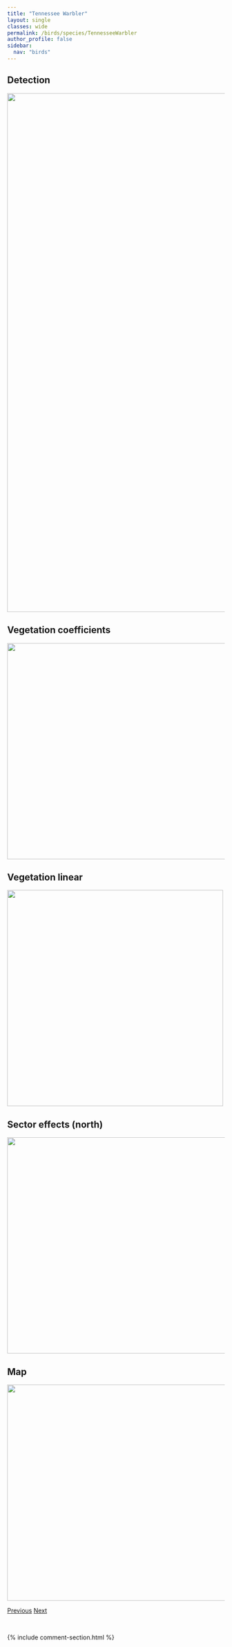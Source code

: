 ```yaml
---
title: "Tennessee Warbler"
layout: single
classes: wide
permalink: /birds/species/TennesseeWarbler
author_profile: false
sidebar:
  nav: "birds"
---
```


<h2>Detection</h2>

<a href="https://drive.google.com/uc?export=view&id=14xSoBeH8C2T9PepX0EzFk0b2ID8mgP7N">
<img src="https://drive.google.com/uc?export=view&id=14xSoBeH8C2T9PepX0EzFk0b2ID8mgP7N" height = "1200" width = "800">
</a>

<h2>Vegetation coefficients</h2>

<a href="https://drive.google.com/uc?export=view&id=1mjAxc41VMzhlmnzMccw0sxE0TmOZ93I4">
<img src="https://drive.google.com/uc?export=view&id=1mjAxc41VMzhlmnzMccw0sxE0TmOZ93I4" height = "500" width = "1000">
</a>

<h2>Vegetation linear</h2>

<a href="https://drive.google.com/uc?export=view&id=1Qiu-G-nuMi7_9amZPu3z2VWLowWh-4iA">
<img src="https://drive.google.com/uc?export=view&id=1Qiu-G-nuMi7_9amZPu3z2VWLowWh-4iA" height = "500" width = "500">
</a>

<h2>Sector effects (north)</h2>

<a href="https://drive.google.com/uc?export=view&id=1Lx6heXxr_Zj6TkndhGxqBoWIRBFWFQHv">
<img src="https://drive.google.com/uc?export=view&id=1Lx6heXxr_Zj6TkndhGxqBoWIRBFWFQHv" height = "500" width = "1000">
</a>

<h2>Map</h2>

<a href="https://drive.google.com/uc?export=view&id=1c0pVoc_6y68c-g4xozDQlFRvs7Zd_DFx">
<img src="https://drive.google.com/uc?export=view&id=1c0pVoc_6y68c-g4xozDQlFRvs7Zd_DFx" height = "500" width = "1500">
</a>

<a href="/DevelopmentWebsite/birds/species/SwainsonsThrush" class="pagination--pager" title="Swainson's Thrush">Previous</a> <a href="/DevelopmentWebsite/birds/species/TownsendsSolitaire" class="pagination--pager" title="Townsend's Solitaire">Next</a>

<p>&nbsp;</p>

{% include comment-section.html %}
